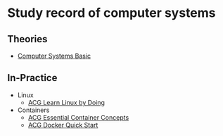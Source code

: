 # Study record of computer systems

## Theories
* [Computer Systems Basic](./theory/computer_systems_basic/main.md)

## In-Practice
* Linux
  * [ACG Learn Linux by Doing](./practice/linux/acg_learn_by_doing/main.md)
* Containers
  * [ACG Essential Container Concepts](./practice/container/acg_essential_container/main.md)
  * [ACG Docker Quick Start](./practice/container/acg_docker_quick_start/main.md)